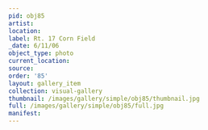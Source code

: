 ```yaml
---
pid: obj85
artist: 
location: 
label: Rt. 17 Corn Field
_date: 6/11/06
object_type: photo
current_location: 
source: 
order: '85'
layout: gallery_item
collection: visual-gallery
thumbnail: /images/gallery/simple/obj85/thumbnail.jpg
full: /images/gallery/simple/obj85/full.jpg
manifest: 
---
```

